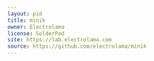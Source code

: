 ```yaml
---
layout: pid
title: minik
owner: Electrolama
license: SolderPad
site: https://lab.electrolama.com
source: https://github.com/electrolama/minik
---
```

